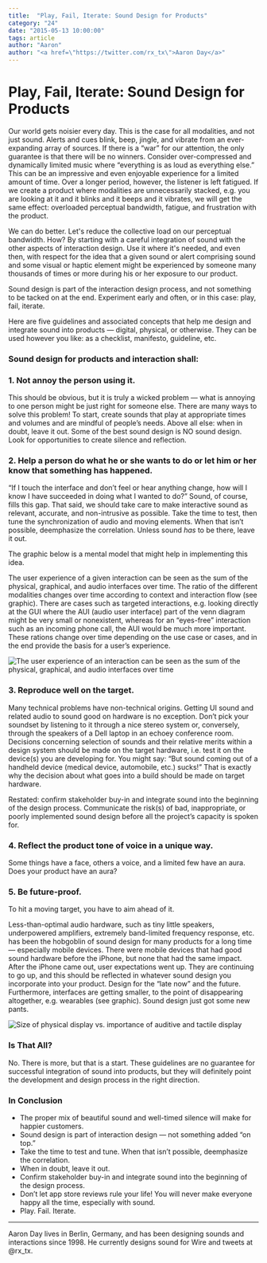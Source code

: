 ```yaml
---
title:  "Play, Fail, Iterate: Sound Design for Products"
category: "24"
date: "2015-05-13 10:00:00"
tags: article
author: "Aaron"
author: "<a href=\"https://twitter.com/rx_tx\">Aaron Day</a>"
---
```




# Play, Fail, Iterate: Sound Design for Products

Our world gets noisier every day. This is the case for all modalities, and not just sound. Alerts and cues blink, beep, jingle, and vibrate from an ever-expanding array of sources. If there is a “war” for our attention, the only guarantee is that there will be no winners. Consider over-compressed and dynamically limited music where “everything is as loud as everything else.” This can be an impressive and even enjoyable experience for a limited amount of time. Over a longer period, however, the listener is left fatigued. If we create a product where modalities are unnecessarily stacked, e.g. you are looking at it and it blinks and it beeps and it vibrates, we will get the same effect: overloaded perceptual bandwidth, fatigue, and frustration with the product.

We can do better. Let's reduce the collective load on our perceptual bandwidth. How? By starting with a careful integration of sound with the other aspects of interaction design. Use it where it's needed, and even then, with respect for the idea that a given sound or alert comprising sound and some visual or haptic element might be experienced by someone many thousands of times or more during his or her exposure to our product. 

Sound design is part of the interaction design process, and not something to be tacked on at the end. Experiment early and often, or in this case: play, fail, iterate.

Here are five guidelines and associated concepts that help me design and integrate sound into products — digital, physical, or otherwise. They can be used however you like: as a checklist, manifesto, guideline, etc.  

### Sound design for products and interaction shall:

### 1. Not annoy the person using it.

This should be obvious, but it is truly a wicked problem — what is annoying to one person might be just right for someone else. There are many ways to solve this problem! To start, create sounds that play at appropriate times and volumes and are mindful of people’s needs. Above all else: when in doubt, leave it out. Some of the best sound design is NO sound design. Look for opportunities to create silence and reflection. 

### 2. Help a person do what he or she wants to do or let him or her know that something has happened.

“If I touch the interface and don’t feel or hear anything change, how will I know I have succeeded in doing what I wanted to do?” Sound, of course, fills this gap. That said, we should take care to make interactive sound as relevant, accurate, and non-intrusive as possible. Take the time to test, then tune the synchronization of audio and moving elements. When that isn’t possible, deemphasize the correlation. Unless sound *has* to be there, leave it out.

The graphic below is a mental model that might help in implementing this idea.

The user experience of a given interaction can be seen as the sum of the physical, graphical, and audio interfaces over time. The ratio of the different modalities changes over time according to context and interaction flow (see graphic). There are cases such as targeted interactions, e.g. looking directly at the GUI where the AUI (audio user interface) part of the venn diagram might be very small or nonexistent, whereas for an “eyes-free” interaction such as an incoming phone call, the AUI would be much more important. These rations change over time depending on the use case or cases, and in the end provide the basis for a user’s experience.

![The user experience of an interaction can be seen as the sum of the physical, graphical, and audio interfaces over time](/images/sum-of-interfaces.png)

### 3. Reproduce well on the target.

Many technical problems have non-technical origins. Getting UI sound and related audio to sound good on hardware is no exception. Don’t pick your soundset by listening to it through a nice stereo system or, conversely, through the speakers of a Dell laptop in an echoey conference room. Decisions concerning selection of sounds and their relative merits within a design system should be made on the target hardware, i.e. test it on the device(s) you are developing for. You might say: “But sound coming out of a handheld device (medical device, automobile, etc.) sucks!” That is exactly why the decision about what goes into a build should be made on target hardware. 

Restated: confirm stakeholder buy-in and integrate sound into the beginning of the design process. Communicate the risk(s) of bad, inappropriate, or poorly implemented sound design before all the project’s capacity is spoken for.


### 4. Reflect the product tone of voice in a unique way.

Some things have a face, others a voice, and a limited few have an aura. Does your product have an aura?


### 5. Be future-proof.

To hit a moving target, you have to aim ahead of it. 

Less-than-optimal audio hardware, such as tiny little speakers, underpowered amplifiers, extremely band-limited frequency response, etc. has been the hobgoblin of sound design for many products for a long time — especially mobile devices. There were mobile devices that had good sound hardware before the iPhone, but none that had the same impact. After the iPhone came out, user expectations went up. They are continuing to go up, and this should be reflected in whatever sound design you incorporate into your product. Design for the “late now” and the future. Furthermore, interfaces are getting smaller, to the point of disappearing altogether, e.g. wearables (see graphic). Sound design just got some new pants.


![Size of physical display vs. importance of auditive and tactile display](/images/size-vs-auditive.png)


### Is That All? 

No. There is more, but that is a start. These guidelines are no guarantee for successful integration of sound into products, but they will definitely point the development and design process in the right direction.

### In Conclusion

 * The proper mix of beautiful sound and well-timed silence will make for happier customers.
 * Sound design is part of interaction design — not something added “on top.”
 * Take the time to test and tune. When that isn’t possible, deemphasize the correlation.
 * When in doubt, leave it out.
 * Confirm stakeholder buy-in and integrate sound into the beginning of the design process.
 * Don’t let app store reviews rule your life! You will never make everyone happy all the time, especially with sound. 
 * Play. Fail. Iterate.





----


Aaron Day lives in Berlin, Germany, and has been designing sounds and interactions since 1998. He currently designs sound for Wire and tweets at @rx_tx.

